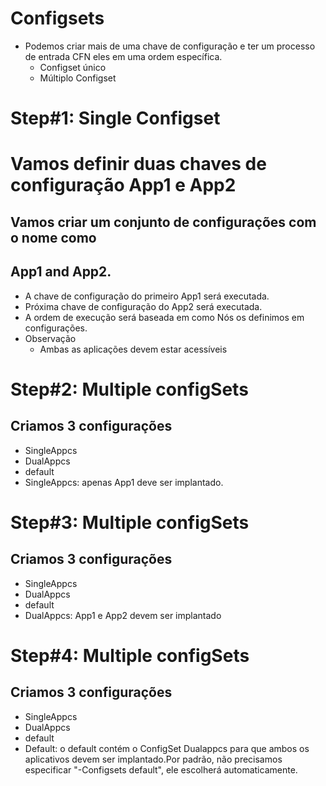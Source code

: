 # Configsets 

- Podemos criar mais de uma chave de configuração e ter um processo de entrada CFN
eles em uma ordem específica.
  - Configset único
  - Múltiplo Configset

# Step#1: Single Configset

# Vamos definir duas chaves de configuração App1 e App2
## Vamos criar um conjunto de configurações com o nome como
## App1 and App2.
- A chave de configuração do primeiro App1 será executada.
- Próxima chave de configuração do App2 será executada.
- A ordem de execução será baseada em como
Nós os definimos em configurações.
- Observação
  - Ambas as aplicações devem estar acessíveis

# Step#2: Multiple configSets

## Criamos 3 configurações
  - SingleAppcs
  - DualAppcs
  - default
- SingleAppcs: apenas App1 deve ser
implantado.

# Step#3: Multiple configSets

## Criamos 3 configurações
  - SingleAppcs
  - DualAppcs
  - default
- DualAppcs: App1 e App2 devem
ser implantado
 
 # Step#4: Multiple configSets

## Criamos 3 configurações
  - SingleAppcs
  - DualAppcs
  - default
- Default: o default contém o ConfigSet
Dualappcs para que ambos os aplicativos devem ser
implantado.Por padrão, não precisamos
especificar "-Configsets default", ele escolherá
automaticamente.
